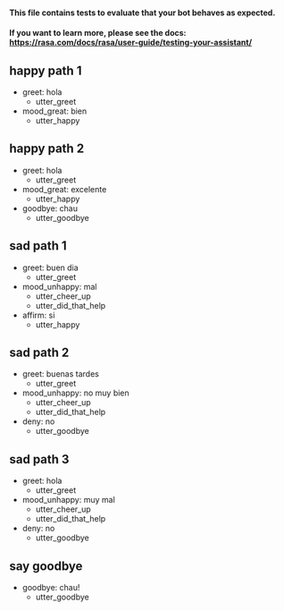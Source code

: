 #### This file contains tests to evaluate that your bot behaves as expected.
#### If you want to learn more, please see the docs: https://rasa.com/docs/rasa/user-guide/testing-your-assistant/

## happy path 1
* greet: hola
  - utter_greet
* mood_great: bien
  - utter_happy

## happy path 2
* greet: hola
  - utter_greet
* mood_great: excelente
  - utter_happy
* goodbye: chau
  - utter_goodbye

## sad path 1
* greet: buen dia
  - utter_greet
* mood_unhappy: mal
  - utter_cheer_up
  - utter_did_that_help
* affirm: si
  - utter_happy

## sad path 2
* greet: buenas tardes
  - utter_greet
* mood_unhappy: no muy bien
  - utter_cheer_up
  - utter_did_that_help
* deny: no
  - utter_goodbye

## sad path 3
* greet: hola
  - utter_greet
* mood_unhappy: muy mal
  - utter_cheer_up
  - utter_did_that_help
* deny: no
  - utter_goodbye

## say goodbye
* goodbye: chau!
  - utter_goodbye



